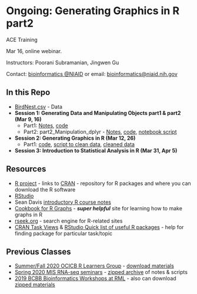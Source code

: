 #  Ongoing: Generating Graphics in R part2

ACE Training

Mar 16, online webinar.

Instructors: Poorani Subramanian, Jingwen Gu

Contact: [bioinformatics @NIAID](https://bioinformatics.niaid.nih.gov/) or email: bioinformatics@niaid.nih.gov

## In this Repo
- [BirdNest.csv](BirdNest.csv) - Data
- **Session 1: Generating Data and Manipulating Objects part1 & part2 (Mar 9, 16)**
  - Part1: [Notes](https://nih.box.com/s/myqg0zvsaobucmh7xz8eq4k618xyc8gw), [code](part1_Introduction_to_R.R)
  - Part2: part2_Manipulation_dplyr - [Notes](https://nih.box.com/s/lp0risce25dmh89bfn3lmu66o6b0lcji), [code](part2_Manipulation_dplyr.R), [notebook script](https://nih.box.com/s/5ew6zxopfe5sthtgj3l933wpcrwzclvu)
- **Session 2: Generating Graphics in R (Mar 12, 26)**
  - Part1: [code](graphics_part1.R), [script to clean data](clean_data.R), [cleaned data](Supp_Meth_T1_Supp_T4_merged.txt)
- **Session 3: Introduction to Statistical Analysis in R (Mar 31, Apr 5)**

## Resources

- [R project](https://www.r-project.org/) - links to [CRAN](https://cran.r-project.org/) - repository for R packages and where you can download the R software
- [RStudio](https://www.rstudio.com/products/rstudio/download/#download)
- Sean Davis [introductory R course notes](https://seandavi.github.io/ITR/) 
- [Cookbook for R Graphs](http://www.cookbook-r.com/Graphs/) - **_super helpful_** site for learning how to make graphs in R
- [rseek.org](https://rseek.org) - search engine for R-related sites
- [CRAN Task Views](https://cran.r-project.org/web/views/) & [RStudio Quick list of useful R packages](https://support.rstudio.com/hc/en-us/articles/201057987-Quick-list-of-useful-R-packages) - help for finding package for particular task/topic

## Previous Classes
- [Summer/Fall 2020  OCICB R Learners Group](https://github.com/niaid/R_Intro/tree/OCICB-2020) - [download materials](https://github.com/niaid/R_Intro/archive/OCICB-2020.zip)
- [Spring 2020 MIS RNA-seq seminars](https://github.com/niaid/R_Intro/tree/MIS-2020) - [zipped archive](https://github.com/niaid/R_Intro/archive/MIS-2020.zip) of notes & scripts
- [2019 BCBB Bioinformatics Workshops at RML](https://github.com/niaid/R_Intro/tree/RML-2019) - also can download [zipped materials](https://github.com/niaid/R_Intro/archive/RML-2019.zip)

